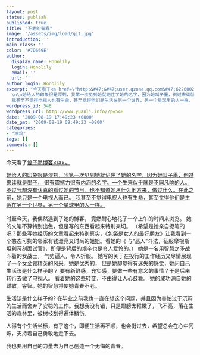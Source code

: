 ```yaml
---
layout: post
status: publish
published: true
title: "不老的青春"
image: '/assets/img/load/git.jpg'
introduction: ''
main-class: ''
color: '#7D669E'
author:
  display_name: Honolily
  login: Honolily
  email: ''
  url: ''
author_login: Honolily
excerpt: "今天看了<a href=\"http:&#47;&#47;user.qzone.qq.com&#47;622000200&#47;blog&#47;1231771758\">曾子墨博客<&#47;a>。
  \n\n她给人的印象很是深刻，我第一次见到她就记住了她的名字，因为她叫子墨，倒过来读就是墨子， 很有震撼力很有内涵的名字。一个生来似乎就是不同凡响的人。 不过我却没有认真的看过她的节目。也不知道她从什么地方来，做过什么。在此之前，她只是一个电视人而已。
  我甚至不觉得电视人也有生命，甚至觉得他们是生活在另一个世界，另一个星球里的人一样。  \n"
wordpress_id: 548
wordpress_url: http://www.yuanli.info/?p=548
date: '2009-08-19 17:49:23 +0800'
date_gmt: '2009-08-19 09:49:23 +0800'
categories:
- "涂鸦"
tags: []
comments: []
---
```

<p>今天看了<a href="http:&#47;&#47;user.qzone.qq.com&#47;622000200&#47;blog&#47;1231771758">曾子墨博客<&#47;a>。 </p>
<p>她给人的印象很是深刻，我第一次见到她就记住了她的名字，因为她叫子墨，倒过来读就是墨子， 很有震撼力很有内涵的名字。一个生来似乎就是不同凡响的人。 不过我却没有认真的看过她的节目。也不知道她从什么地方来，做过什么。在此之前，她只是一个电视人而已。 我甚至不觉得电视人也有生命，甚至觉得他们是生活在另一个世界，另一个星球里的人一样。<br />
<a id="more"></a><a id="more-548"></a><br />
时至今天，我偶然遇到了她的博客， 竟然耐心地花了一个上午的时间来浏览。 她的文笔不算特别出色，但是写的东西看起来特别亲切。 （希望是她亲自捉笔的吧？那些写她经历的文章看起来特别真实，《包袋是女人的最好朋友》让我看到一个憨态可掬的邻家有钱漂亮又时尚的姐姐。看她的《 与&ldquo;恶人&rdquo;斗法，征服摩根斯坦利苛刻面试官》，即便是背后的艰辛也是令人爱怜的。） 她是一名用智慧之矛战斗着的女战士， 气势逼人，令人折服。 她写的关于在投行的工作经历又尽情展现了一个女金领精英的风采。她是优秀的， 但是她却觉得有迷失的感觉，她问自己生活该是什么样子的？ 要有新鲜感，充实感，要做一些有意义的事情？于是后来转行去做了电视人。 看着她的这些转变，不由得让人心鼓舞。 她的成功源自她的聪敏，睿智。她的智慧将使她青春不老。</p>
<p>生活该是什么样子的? 在毕业之前我也一直在想这个问题，并且因为害怕过于沉闷的生活而舍弃了安稳的工作。我想我没有错，只是翅膀太稚嫩了，飞不高，落在生活的森林里，被树枝刮得遍体鳞伤。</p>
<p>人得有个生活坐标，有了这个，即便生活再不顺，也会挺过去，希望总会在心中闪烁，支持着自己勇敢地走下去。</p>
<p> 我也要用自己的力量去为自己创造一个无悔的青春。 </p>
